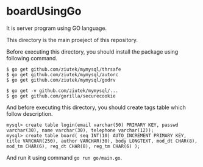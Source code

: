 # boardUsingGo
It is server program using GO language.

This directory is the main proeject of this repository.

Before executing this directory, you should install the package using following command.

    $ go get github.com/ziutek/mymysql/thrsafe
    $ go get github.com/ziutek/mymysql/autorc
    $ go get github.com/ziutek/mymysql/godrv

    $ go get -v github.com/ziutek/mymysql/...
    $ go get github.com/gorilla/securecookie

And before executing this directory, you should create tags table which follow description.

    mysql> create table login(email varchar(50) PRIMARY KEY, passwd varchar(30), name varchar(30), telephone varchar(12));
    mysql> create table board( seq INT(10) AUTO_INCREMENT PRIMARY KEY, title VARCHAR(250), author VARCHAR(30), body LONGTEXT, mod_dt CHAR(8), mod_tm CHAR(6), reg_dt CHAR(8), reg_tm CHAR(6) );

And run it using command `go run go/main.go`.

